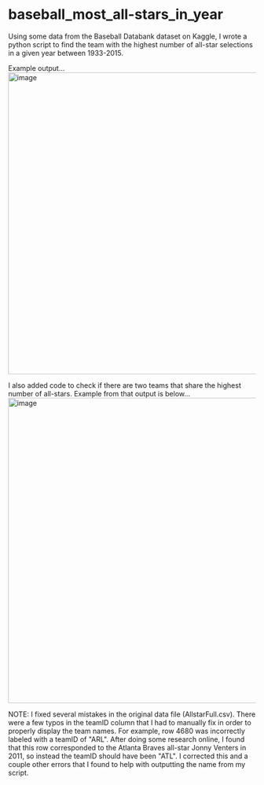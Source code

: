 # baseball_most_all-stars_in_year

Using some data from the Baseball Databank dataset on Kaggle, I wrote a python script to find the team with the highest number of all-star selections in a given year between 1933-2015.

Example output...
<img width="614" alt="image" src="https://github.com/user-attachments/assets/69cc2ad5-65fc-4395-93cc-8b8696be954d" />

I also added code to check if there are two teams that share the highest number of all-stars. Example from that output is below...
<img width="621" alt="image" src="https://github.com/user-attachments/assets/a9d38b73-0480-4f57-bf29-6c271953b4b3" />


NOTE: I fixed several mistakes in the original data file (AllstarFull.csv). There were a few typos in the teamID column that I had to manually fix in order to properly display the team names. For example, row 4680 was incorrectly labeled with a teamID of "ARL". After doing some research online, I found that this row corresponded to the Atlanta Braves all-star Jonny Venters in 2011, so instead the teamID should have been "ATL". I corrected this and a couple other errors that I found to help with outputting the name from my script. 
